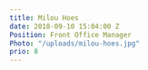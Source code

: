 ```yaml
---
title: Milou Hoes
date: 2018-09-10 15:04:00 Z
Position: Front Office Manager
Photo: "/uploads/milou-hoes.jpg"
prio: 8
---
```


